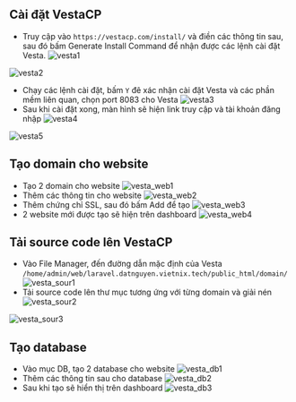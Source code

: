 ## Cài đặt VestaCP
- Truy cập vào ``https://vestacp.com/install/`` và điền các thông tin sau, sau đó bấm Generate Install Command để nhận được các lệnh cài đặt Vesta.
![vesta1](/image/vesta1.png)

![vesta2](/image/vesta2.png)
- Chạy các lệnh cài đặt, bấm ``Y`` đê xác nhận cài đặt Vesta và các phần mềm liên quan, chọn port 8083 cho Vesta
![vesta3](/image/vesta3.png)
- Sau khi cài đặt xong, màn hình sẽ hiện link truy cập và tài khoản đăng nhập
![vesta4](/image/vesta4.png)

![vesta5](/image/vesta5.png)
## Tạo domain cho website
- Tạo 2 domain cho website
![vesta_web1](/image/vesta_web1.png)
- Thêm các thông tin cho website
![vesta_web2](/image/vesta_web2.png)
- Thêm chứng chỉ SSL, sau đó bấm Add để tạo
![vesta_web3](/image/vesta_web3.png)
- 2 website mới được tạo sẽ hiện trên dashboard
![vesta_web4](/image/vesta_web4.png)
## Tải source code lên VestaCP
- Vào File Manager, đến đường dẫn mặc định của Vesta ``/home/admin/web/laravel.datnguyen.vietnix.tech/public_html/domain/``
![vesta_sour1](/image/vesta_sour1.png)
- Tải source code lên thư mục tương ứng với từng domain và giải nén
![vesta_sour2](/image/vesta_sour2.png)

![vesta_sour3](/image/vesta_sour3.png)
## Tạo database
- Vào mục DB, tạo 2 database cho website
![vesta_db1](/image/vesta_db1.png)
- Thêm các thông tin sau cho database
![vesta_db2](/image/vesta_db2.png)
- Sau khi tạo sẽ hiển thị trên dashboard
![vesta_db3](/image/vesta_db3.png)
